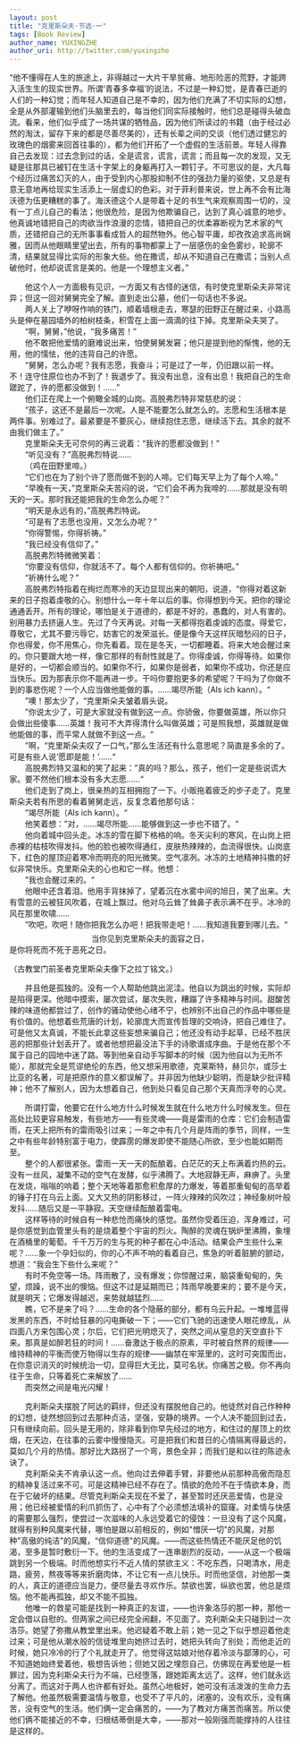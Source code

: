 ```yaml
---
layout: post
title: "克里斯朵夫·节选·一"
tags: [Book Review]
author_name: YUXINGZHE
author_uri: http://twitter.com/yuxingzhe
---
```


<span class="dropcap">“他</span>不懂得在人生的旅途上，非得越过一大片干旱贫瘠、地形险恶的荒野，才能跨入活生生的现实世界。所谓‘青春多幸福’的说法，不过是一种幻觉，是青春已逝的人们的一种幻觉；而年轻人知道自己是不幸的，因为他们充满了不切实际的幻想，全是从外部灌输到他们头脑里去的，每当他们同实际接触时，他们总是碰得头破血流。看来，他们似乎成了一场共谋的牺牲品，因为他们所读过的书籍（由于经过必然的淘汰，留存下来的都是尽善尽美的），还有长辈之间的交谈（他们透过健忘的玫瑰色的烟雾来回首往事的），都为他们开拓了一个虚假的生活前景。年轻人得靠自己去发现：过去念到过的话，全是谎言，谎言，谎言；而且每一次的发现，又无疑是往那具已被钉在生活十字架上的身躯再打入一颗钉子。不可思议的是，大凡每个经历过痛苦幻灭的人，由于受到内心那股抑制不住的强劲力量的驱使，又总是有意无意地再给现实生活添上一层虚幻的色彩。对于菲利普来说，世上再不会有比海沃德为伍更糟糕的事了。海沃德这个人是带着十足的书生气来观察周围一切的，没有一丁点儿自己的看法；他很危险，是因为他欺骗自己，达到了真心诚意的地步。他真诚地错把自己的肉欲当作浪漫的恋情，错把自己的优柔寡断视为艺术家的气质，还错把自己的无所事事看成哲人的超然物外。他心智平庸，却孜孜追求高尚娴雅，因而从他眼睛里望出去，所有的事物都蒙上了一层感伤的金色雾纱，轮廓不清，结果就显得比实际的形象大些。他在撒谎，却从不知道自己在撒谎；当别人点破他时，他却说谎言是美的。他是一个理想主义者。”

<p style="margin-bottom:0;">&#8195;&#8195;他这个人一方面极有见识，一方面又有古怪的迷信，有时使克里斯朵夫非常诧异；但这一回对舅舅完全了解。直到走出公墓，他们一句话也不多说。</p>
<p style="margin-top:0;margin-bottom:0;">&#8195;&#8195;两人关上了咿呀作响的铁门，顺着墙根走去，寒瑟的田野正在醒过来，小路高头是伸在墓园墙外的柏树枝条，积雪在上面一滴滴的往下掉。克里斯朵夫哭了。</p>
<p style="margin-top:0;margin-bottom:0;">&#8195;&#8195;“啊，舅舅，”他说，“我多痛苦！”</p>
<p style="margin-top:0;margin-bottom:0;">&#8195;&#8195;他不敢把他爱情的磨难说出来，怕使舅舅发窘；他只是提到他的惭愧，他的无用，他的懦怯，他的违背自己的许愿。</p>
<p style="margin-top:0;margin-bottom:0;">&#8195;&#8195;“舅舅，怎么办呢？我有志愿，我奋斗；可是过了一年，仍旧跟以前一样。不！连守住原位也办不到了！我退步了。我没有出息，没有出息！我把自己的生命蹉跎了，许的愿都没做到！……”</p>
<p style="margin-top:0;margin-bottom:0;">&#8195;&#8195;他们正在爬上一个俯瞰全城的山岗。高脱弗烈特非常慈悲的说：</p>
<p style="margin-top:0;margin-bottom:0;">&#8195;&#8195;“孩子，这还不是最后一次呢。人是不能要怎么就怎么的。志愿和生活根本是两件事。别难过了。最紧要是不要灰心，继续抱住志愿，继续活下去。其余的就不由我们做主了。”</p>
<p style="margin-top:0;margin-bottom:0;">&#8195;&#8195;克里斯朵夫无可奈何的再三说着：“我许的愿都没做到！”</p>
<p style="margin-top:0;margin-bottom:0;">&#8195;&#8195;“听见没有？”高脱弗烈特说……</p>
<p style="margin-top:0;margin-bottom:0;">&#8195;&#8195;（鸡在田野里啼。）</p>
<p style="margin-top:0;margin-bottom:0;">&#8195;&#8195;“它们也在为了别个许了愿而做不到的人啼。它们每天早上为了每个人啼。”</p>
<p style="margin-top:0;margin-bottom:0;">&#8195;&#8195;“早晚有一天，”克里斯朵夫苦闷的说，“它们会不再为我啼的……那就是没有明天的一天。那时我还能把我的生命怎么办呢？”</p>
<p style="margin-top:0;margin-bottom:0;">&#8195;&#8195;“明天是永远有的，”高脱弗烈特说。</p>
<p style="margin-top:0;margin-bottom:0;">&#8195;&#8195;“可是有了志愿也没用，又怎么办呢？”</p>
<p style="margin-top:0;margin-bottom:0;">&#8195;&#8195;“你得警惕，你得祈祷。”</p>
<p style="margin-top:0;margin-bottom:0;">&#8195;&#8195;“我已经没有信仰了。”</p>
<p style="margin-top:0;margin-bottom:0;">&#8195;&#8195;高脱弗烈特微微笑着：</p>
<p style="margin-top:0;margin-bottom:0;">&#8195;&#8195;“你要没有信仰，你就活不了。每个人都有信仰的。你祈祷吧。”</p>
<p style="margin-top:0;margin-bottom:0;">&#8195;&#8195;“祈祷什么呢？”</p>
<p style="margin-top:0;margin-bottom:0;">&#8195;&#8195;高脱弗烈特指着在绚烂而寒冷的天边显现出来的朝阳，说道，“你得对着这新来的日子抱着虔敬的心。别想什么一年十年以后的事。你得想到今天。把你的理论通通丢开。所有的理论，哪怕是关于道德的，都是不好的，愚蠢的，对人有害的。别用暴力去挤逼人生。先过了今天再说。对每一天都得抱着虔诚的态度。得爱它，尊敬它，尤其不要污辱它，妨害它的发荣滋长。便是像今天这样灰暗愁闷的日子，你也得爱，你不用焦心，你先看着。现在是冬天，一切都睡着。将来大地会醒过来的。你只要跟大地一样，像它那样的有耐性就是了。你得虔诚，你得等待。如果你是好的，一切都会顺当的。如果你不行，如果你是弱者，如果你不成功，你还是应当快乐。因为那表示你不能再进一步。干吗你要抱更多的希望呢？干吗为了你做不到的事悲伤呢？一个人应当做他能做的事。……竭尽所能（Als ich kann）。“</p>
<p style="margin-top:0;margin-bottom:0;">&#8195;&#8195;”噢！那太少了，“克里斯朵夫皱着眉头说。</p>
<p style="margin-top:0;margin-bottom:0;">&#8195;&#8195;”你说太少了，可是大家就没有做到这一点。你骄傲，你要做英雄，所以你只会做出些傻事……英雄！我可不大弄得清什么叫做英雄；可是照我想，英雄就是做他能做的事，而平常人就做不到这一点。“</p>
<p style="margin-top:0;margin-bottom:0;">&#8195;&#8195;”啊，“克里斯朵夫叹了一口气，”那么生活还有什么意思呢？简直是多余的了。可是有些人说‘愿即是能！’……“</p>
<p style="margin-top:0;margin-bottom:0;">&#8195;&#8195;高脱弗烈特又温和的笑了起来：”真的吗？那么，孩子，他们一定是些说谎大家。要不然他们根本没有多大志愿……“</p>
<p style="margin-top:0;margin-bottom:0;">&#8195;&#8195;他们走到了岗上，很亲热的互相拥抱了一下。小贩拖着疲乏的步子走了。克里斯朵夫若有所思的看着舅舅走远，反复念着他那句话：</p>
<p style="margin-top:0;margin-bottom:0;">&#8195;&#8195;”竭尽所能（Als ich kann）。“</p>
<p style="margin-top:0;margin-bottom:0;">&#8195;&#8195;他笑着想：”对，……竭尽所能……能够做到这一步也不错了。“</p>
<p style="margin-top:0;margin-bottom:0;">&#8195;&#8195;他向着城中回头走。冰冻的雪在脚下格格的响。冬天尖利的寒风，在山岗上把赤裸的枯枝吹得发抖。他的脸也被吹得通红，皮肤热辣辣的，血流得很快。山岗底下，红色的屋顶迎着寒冷而明亮的阳光微笑。空气凛冽。冰冻的土地精神抖擞的好似非常快乐。克里斯朵夫的心也和它一样。他想：</p>
<p style="margin-top:0;margin-bottom:0;">&#8195;&#8195;”我也会醒过来的。“</p>
<p style="margin-top:0;margin-bottom:0;">&#8195;&#8195;他眼中还含着泪。他用手背抹掉了，望着沉在水雾中间的旭日，笑了出来。大有雪意的云被狂风吹着，在城上飘过。他对乌云耸了耸鼻子表示满不在乎。冰冷的风在那里吹啸……</p>
<p style="margin-top:0;margin-bottom:0;">&#8195;&#8195;”吹吧，吹吧！随你把我怎么办吧！把我带走吧！……我知道我要到哪儿去。“</p>
<p style="text-align:center;margin-top:5px;margin-bottom:0;">当你见到克里斯朵夫的面容之日，</p>
<p style="margin-top:0;margin-bottom:5px;">是你将死而不死于恶死之日。</p>
<p style="margin-align:right;">（古教堂门前圣者克里斯朵夫像下之拉丁铭文。）</p>

 &#8195;&#8195;并且他是孤独的。没有一个人帮助他跳出泥洼。他自以为跳出的时候，实际却是陷得更深。他暗中摸索，屡次尝试，屡次失败，糟蹋了许多精神与时间。甜酸苦辣的味道他都尝过了，创作的骚动使他心绪不宁，也辨别不出自己的作品中哪些是有价值的。他想着些荒唐的计划，轮廓庞大而宣传哲理的交响诗，把自己难住了。可是他又太真诚，不能长此拿这些妄想来骗自己；他还没有动手起草，已经不胜厌恶的把那些计划丢开了。或者他想把最没法下手的诗歌谱成序曲。于是他在那个不属于自己的园地中迷了路。等到他亲自动手写脚本的时候（因为他自以为无所不能），那就完全是荒谬绝伦的东西，他又想采用歌德，克莱斯特，赫贝尔，或莎士比亚的名著，可是把原作的意义都误解了。并非因为他缺少聪明，而是缺少批评精神；他不了解别人，因为太想着自己，他到处只看见自己那个天真而浮夸的心灵。

 <p style="margin-bottom:0;">&#8195;&#8195;所谓打雷，他要它在什么地方什么时候发生就在什么地方什么时候发生。但在高处比较更容易触发，有些地方——有些灵魂——竟是雷雨的仓库：它们会制造雷雨，在天上把所有的雷雨吸引过来；一年之中有几个月是阵雨的季节，同样，一生之中有些年龄特别富于电力，使霹雳的爆发即使不能随心所欲，至少也能如期而至。</p>
 <p style="margin-top:0;margin-bottom:0;">&#8195;&#8195;整个的人都很紧张。雷雨一天一天的酝酿着。白茫茫的天上布满着灼热的云。没有一丝风，凝集不动的空气在发酵，似乎沸腾了。大地寂静无声，麻痹了。头里在发烧，嗡嗡的响着；整个天地等着那愈积愈厚的力爆发，等着那重甸甸的高举着的锤子打在乌云上面。又大又热的阴影移过，一阵火辣辣的风吹过；神经象树叶般发抖……随后又是一平静寂。天空继续酝酿着雷电。</p>
 <p style="margin-top:0;margin-bottom:0;">&#8195;&#8195;这样等待的时候自有一种悲怆而痛快的感觉。虽然你受着压迫，浑身难过，可是你感觉到血管里头有的是烧着整个宇宙的烈火。陶醉的灵魂在锅炉里沸腾，象埋在酒桶里的葡萄。千千万万的生与死的种子都在心中活动。结果会产生些什么来呢？……象一个孕妇似的，你的心不声不响的看着自己，焦急的听着脏腑的颤动，想道：“我会生下些什么来呢？”</p>
 <p style="margin-top:0;margin-bottom:0;">&#8195;&#8195;有时不免空等一场。阵雨散了，没有爆发；你惊醒过来，脑袋重甸甸的，失望，烦躁，说不出的懊恼。但这不过是延期而已；阵雨早晚要来的；要不是今天，就是明天；它爆发得越迟，来势就越猛烈……</p>
 <p style="margin-top:0;margin-bottom:0;">&#8195;&#8195;瞧，它不是来了吗？……生命的各个隐蔽的部分，都有乌云升起。一堆堆蓝得发黑的东西，不时给狂暴的闪电撕破一下；——它们飞驰的迅速使人眼花缭乱，从四面八方来包围心灵；尔后，它们把光明熄灭了，突然之间从窒息的天空直扑下来。那真是如醉若狂的时间！……奋激达于极点的原素，平时被自然界的规律——维持精神的平衡而使万物得以生存的规律——幽禁在牢笼里的，这时可突围而出，在你意识消灭的时候统治一切，显得巨大无比，莫可名状。你痛苦之极。你不再向往于生命，只等着死亡来解放了……</p>
 <p style="margin-top:0;">&#8195;&#8195;而突然之间是电光闪耀！</p>

<p style="margin-bottom:0;">&#8195;&#8195;克利斯朵夫摆脱了阿达的羁绊，但还没有摆脱他自己的。他徒然对自己作种种的幻想，徒然想回到过去那种贞洁，坚强，安静的境界。一个人决不能回到过去，只有继续向前。回头是无用的，除非看到你早先经过的地方，和住过的屋顶上的炊烟，在天边，在往事的云雾中慢慢隐灭。可是把我们和昔日的心情隔离得最远的，莫如几个月的热情。那好比大路拐了一个弯，景色全非；而我们是和以往的陈迹永诀了。</p>
<p style="margin-top:0;margin-bottom:0;">&#8195;&#8195;克利斯朵夫不肯承认这一点。他向过去伸着手臂，非要他从前那种高傲而隐忍的精神复活过来不可。可是这精神已经不存在了。情欲的危险不在于情欲本身，而在于它破坏的结果。尽管克利斯朵夫现在不爱了，甚至暂时还厌恶爱情，也是没用；他已经被爱情的利爪抓伤了，心中有了个必须想法填补的窟窿。对柔情与快感的需要那么强烈，使尝过一次滋味的人永远受着它的侵蚀：一旦没有了这个风魔，就得有别种风魔来代替，哪怕是跟以前相反的，例如"憎厌一切"的风魔，对那种"高傲的纯洁"的风魔，“信仰道德"的风魔。——而这些热情还不能厌足他的饥渴，至多是暂时敷衍一下。他的生活变成了一连串剧烈的反动，——从这一个极端跳到另一个极端。时而他想实行不近人情的禁欲主义：不吃东西，只喝清水，用走路，疲劳，熬夜等等来折磨肉体，不让它有一点儿快乐。时而他坚信，对他那一类的人，真正的道德应当是力，便尽量去寻欢作乐。禁欲也罢，纵欲也罢，他总是烦恼。他不能再孤独，却又不能不孤独。</p>
<p style="margin-top:0;margin-bottom:0;">&#8195;&#8195;他唯一的救星可能是找到一种真正的友谊，——也许象洛莎的那一种，那他一定会借以自慰的。但两家之间已经完全闹翻，不见面了。克利斯朵夫只碰到过一次洛莎。她望了弥撒从教堂里出来。他迟疑着不敢上前；她一见之下似乎想迎着他走过来；可是他从潮水般的信徒堆里向她挤过去时，她把头转向了别处；而他走近的时候，她只冷冷的行了个礼就走开了。他觉得这姑娘对他存着冷淡与鄙薄的心，可不知道她始终爱着他，极想告诉他；但她又因之埋怨自己，仿佛现在再爱他是一桩罪过，因为克利斯朵夫行为不端，已经堕落，跟她距离太远了。这样，他们就永远分离了。而这对于两人也许都有好处。虽然心地极好，她可没有活泼泼的生命力去了解他。他虽然极需要温情与敬意，也受不了平凡的，闭塞的，没有欢乐，没有痛苦，没有空气的生活。他们俩一定会痛苦的，——为了教对方痛苦而痛苦。所以使他们俩不能接近的不幸，归根结蒂倒是大幸，——那对一般刚强而能撑持的人往往是这样的。</p>
